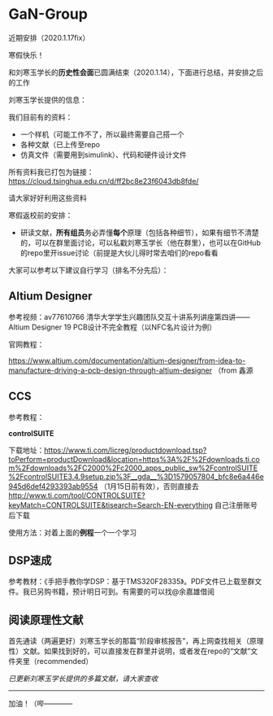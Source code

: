# GaN-Group

近期安排（2020.1.17fix）

寒假快乐！

和刘寒玉学长的**历史性会面**已圆满结束（2020.1.14），下面进行总结，并安排之后的工作

刘寒玉学长提供的信息：

我们目前有的资料：

* 一个样机（可能工作不了，所以最终需要自己搭一个
* 各种文献（已上传至repo
* 仿真文件（需要用到simulink）、代码和硬件设计文件

所有资料我已打包为链接：https://cloud.tsinghua.edu.cn/d/ff2bc8e23f6043db8fde/ 

请大家好好利用这些资料

寒假返校前的安排：

* 研读文献，**所有组员**务必弄懂**每个**原理（包括各种细节），如果有细节不清楚的，可以在群里面讨论，可以私戳刘寒玉学长（他在群里），也可以在GitHub的repo里开issue讨论（前提是大伙儿得时常去咱们的repo看看

大家可以参考以下建议自行学习（排名不分先后）：

## Altium Designer

参考视频：av77610766 清华大学学生兴趣团队交互十讲系列讲座第四讲——Altium Designer 19 PCB设计不完全教程（以NFC名片设计为例）

官网教程：

https://www.altium.com/documentation/altium-designer/from-idea-to-manufacture-driving-a-pcb-design-through-altium-designer
（from 鑫源

## CCS

参考教程：

**controlSUITE**

下载地址：https://www.ti.com/licreg/productdownload.tsp?toPerform=productDownload&location=https%3A%2F%2Fdownloads.ti.com%2Fdownloads%2FC2000%2Fc2000_apps_public_sw%2FcontrolSUITE%2FcontrolSUITE3.4.9setup.zip%3F__gda__%3D1579057804_bfc8e6a446e945d6def4293393ab9554
（1月15日前有效），否则直接去
http://www.ti.com/tool/CONTROLSUITE?keyMatch=CONTROLSUITE&tisearch=Search-EN-everything
自己注册账号后下载

使用方法：对着上面的**例程**一个一个学习

## DSP速成

参考教材：《手把手教你学DSP：基于TMS320F28335》。PDF文件已上载至群文件。我已另购书籍，预计明日可到。有需要的可以找@余嘉雄借阅

## 阅读原理性文献

首先通读（两遍更好）刘寒玉学长的那篇“阶段审核报告”，再上网查找相关（原理性）文献。如果找到好的，可以直接发在群里并说明，或者发在repo的“文献”文件夹里（recommended）

*已更新刘寒玉学长提供的多篇文献，请大家查收*

---

加油！（哔————
